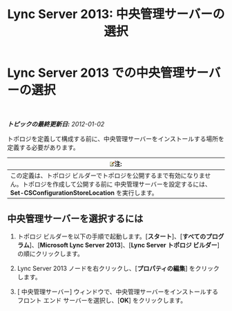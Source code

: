 ﻿---
title: 'Lync Server 2013: 中央管理サーバーの選択'
TOCTitle: 中央管理サーバーの選択
ms:assetid: 1ca6b7d0-125c-4727-aac4-2d683d23394d
ms:mtpsurl: https://technet.microsoft.com/ja-jp/library/JJ204726(v=OCS.15)
ms:contentKeyID: 48271443
ms.date: 05/19/2016
mtps_version: v=OCS.15
ms.translationtype: HT
---

# Lync Server 2013 での中央管理サーバーの選択

 

_**トピックの最終更新日:** 2012-01-02_

トポロジを定義して構成する前に、中央管理サーバーをインストールする場所を定義する必要があります。

<table>
<thead>
<tr class="header">
<th><img src="images/Gg412781.note(OCS.15).gif" title="note" alt="note" />注:</th>
</tr>
</thead>
<tbody>
<tr class="odd">
<td>この定義は、トポロジ ビルダーでトポロジを公開するまで有効になりません。トポロジを作成して公開する前に 中央管理サーバーを設定するには、<strong>Set-CSConfigurationStoreLocation</strong> を実行します。</td>
</tr>
</tbody>
</table>


## 中央管理サーバーを選択するには

1.  トポロジ ビルダーを以下の手順で起動します。\[**スタート**\]、\[**すべてのプログラム**\]、\[**Microsoft Lync Server 2013**\]、\[**Lync Server トポロジ ビルダー**\] の順にクリックします。

2.  Lync Server 2013 ノードを右クリックし、\[**プロパティの編集**\] をクリックします。

3.  \[ 中央管理サーバー\] ウィンドウで、中央管理サーバーをインストールする フロント エンド サーバーを選択し、\[**OK**\] をクリックします。

